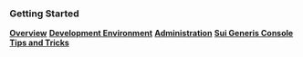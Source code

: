 ### Getting Started
**[Overview](overview.html)**
**[Development Environment](starting/environment.html)**
**[Administration](starting/administration.html)**
**[Sui Generis Console](starting/console.html)**
**[Tips and Tricks](starting/tips.html)**
<!-- todo - First debug/develop environment 
<!-- todo - Hello world project 
<!-- todo - Compiling and deploying 
<!-- todo - Simple project 
<!-- todo - Debugging  -->
